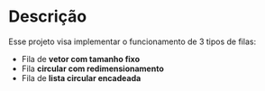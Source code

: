 # Descrição
Esse projeto visa implementar o funcionamento de 3 tipos de filas:
* Fila de **vetor com tamanho fixo**
* Fila **circular com redimensionamento**
* Fila de **lista circular encadeada**
